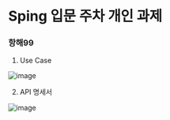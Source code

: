 # Sping 입문 주차 개인 과제
### 항해99


1. Use Case

![image](https://user-images.githubusercontent.com/113872554/193739199-9ddc7c09-8dff-45f6-84b4-cda34271efbb.png)



2. API 명세서

![image](https://user-images.githubusercontent.com/113872554/193734964-0342a6be-4ef6-4db3-bafd-23e8df526a42.png)


